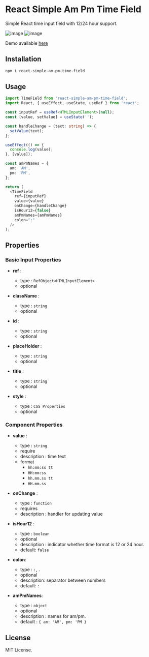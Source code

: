 # React Simple Am Pm Time Field

Simple React time input field with 12/24 hour support.

![image](https://user-images.githubusercontent.com/26710672/147738718-039a2900-5d66-470f-ba1f-3e90385c7a87.png)
![image](https://user-images.githubusercontent.com/26710672/147738881-70290780-db6f-45bc-8026-2a75cda42ea3.png)

Demo available [here](https://react-simpe-am-pm-timefield-demo.netlify.app)

## Installation

```bash
npm i react-simple-am-pm-time-field
```

## Usage

```ts
import TimeField from 'react-simple-am-pm-time-field';
import React, { useEffect, useState, useRef } from 'react';

const inputRef = useRef<HTMLInputElement>(null);
const [value, setValue] = useState('');

const handleChange = (text: string) => {
  setValue(text);
};

useEffect(() => {
  console.log(value);
}, [value]);

const amPmNames = {
  am: 'AM',
  pm: 'PM',
};

return (
  <TimeField
    ref={inputRef}
    value={value}
    onChange={handleChange}
    isHour12={false}
    amPmNames={amPmNames}
    colon=":"
  />
);
```

## Properties

### Basic Input Properties

- **ref** :

  - type : `RefObject<HTMLInputElement>`
  - optional

- **className** :

  - type : `string`
  - optional

- **id** :

  - type : `string`
  - optional

- **placeHolder** :

  - type : `string`
  - optional

- **title** :

  - type : `string`
  - optional

- **style** :

  - type : `CSS Properties`
  - optional

### Component Properties

- **value** :

  - type : `string`
  - require
  - description : time text
  - format
    - `hh:mm:ss tt`
    - `HH:mm:ss`
    - `hh.mm.ss tt`
    - `HH.mm.ss`

- **onChange** :

  - type : `function`
  - requires
  - description : handler for updating value

- **isHour12** :

  - type : `boolean`
  - optional
  - description : indicator whether time format is 12 or 24 hour.
  - default: `false`

- **colon**:

  - type : `:`, `.`
  - optional
  - description: separator between numbers
  - default: `:`

- **amPmNames**:
  - type : `object`
  - optional
  - description : names for am/pm.
  - default : `{ am: 'AM', pm: 'PM }`

## License

MIT License.
